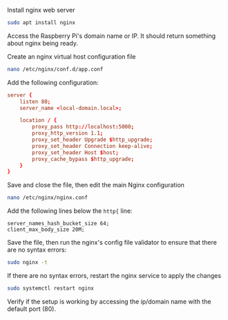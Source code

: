Install nginx web server
```bash
sudo apt install nginx
```

Access the Raspberry Pi's domain name or IP. It should return something about nginx being ready.

Create an nginx virtual host configuration file
```bash
nano /etc/nginx/conf.d/app.conf
```

Add the following configuration:

```conf
server {
    listen 80;
    server_name <local-domain.local>;

    location / {
        proxy_pass http://localhost:5000;
        proxy_http_version 1.1;
        proxy_set_header Upgrade $http_upgrade;
        proxy_set_header Connection keep-alive;
        proxy_set_header Host $host;
        proxy_cache_bypass $http_upgrade;
    }
}
```

Save and close the file, then edit the main Nginx configuration

```bash
nano /etc/nginx/nginx.conf
```

Add the following lines below the `http{` line:

```
server_names_hash_bucket_size 64;
client_max_body_size 20M;
```

Save the file, then run the nginx's config file validator to ensure that there are no syntax errors:

```bash
sudo nginx -t
```

If there are no syntax errors, restart the nginx service to apply the changes

```bash
sudo systemctl restart nginx
```

Verify if the setup is working by accessing the ip/domain name with the default port (80).